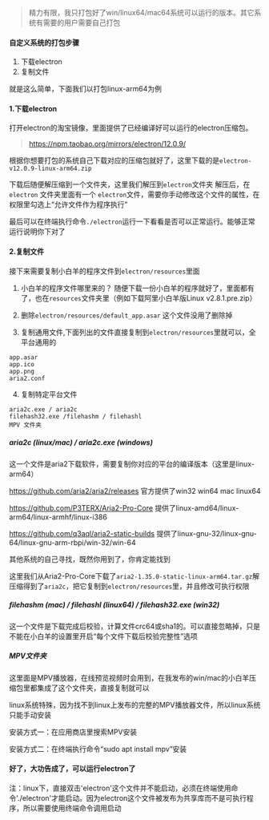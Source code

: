> 精力有限，我只打包好了win/linux64/mac64系统可以运行的版本。其它系统有需要的用户需要自己打包

#### 自定义系统的打包步骤
1. 下载electron
2. 复制文件

就是这么简单，下面我们以打包linux-arm64为例

#### 1.下载electron
打开electron的淘宝镜像，里面提供了已经编译好可以运行的electron压缩包。

> https://npm.taobao.org/mirrors/electron/12.0.9/

根据你想要打包的系统自己下载对应的压缩包就好了，这里下载的是`electron-v12.0.9-linux-arm64.zip`

下载后随便解压缩到一个文件夹，这里我们解压到`electron`文件夹
解压后，在`electron` 文件夹里面有一个 `electron`文件，需要你手动修改这个文件的属性，在权限里勾选上“允许文件作为程序执行”

最后可以在终端执行命令`./electron`运行一下看看是否可以正常运行。能够正常运行说明你下对了


#### 2.复制文件

接下来需要复制小白羊的程序文件到`electron/resources`里面

1. 小白羊的程序文件哪里来的？
随便下载一份小白羊的程序就好了，里面都有了，也在`resources`文件夹里（例如下载阿里小白羊版Linux v2.8.1.pre.zip）

2. 删除`electron/resources/default_app.asar` 这个文件没用了删除掉

3. 复制通用文件,下面列出的文件直接复制到`electron/resources`里就可以，全平台通用的
``````
app.asar
app.ico
app.png
aria2.conf
``````

4. 复制特定平台文件
``````
aria2c.exe / aria2c
filehash32.exe /filehashm / filehashl
MPV 文件夹
``````



##### aria2c (linux/mac) / aria2c.exe (windows) 
这一个文件是aria2下载软件，需要复制你对应的平台的编译版本（这里是linux-arm64）

https://github.com/aria2/aria2/releases  官方提供了win32 win64 mac linux64

https://github.com/P3TERX/Aria2-Pro-Core 提供了linux-amd64/linux-arm64/linux-armhf/linux-i386

https://github.com/q3aql/aria2-static-builds 提供了linux-gnu-32/linux-gnu-64/linux-gnu-arm-rbpi/win-32/win-64

其他系统的自己寻找，既然你用到了，你肯定能找到

这里我们从Aria2-Pro-Core下载了`aria2-1.35.0-static-linux-arm64.tar.gz`解压缩得到了`aria2c`，把它复制到`electron/resources`里，并且修改可执行权限

##### filehashm (mac) / filehashl (linux64) / filehash32.exe (win32)
这一个文件是下载完成后校验，计算文件crc64或sha1的。可以直接忽略掉，只是不能在小白羊的设置里开启“每个文件下载后校验完整性”选项

##### MPV文件夹
这里面是MPV播放器，在线预览视频时会用到，在我发布的win/mac的小白羊压缩包里都集成了这个文件夹，直接复制就可以

linux系统特殊，因为找不到linux上发布的完整的MPV播放器文件，所以linux系统只能手动安装

安装方式一：在应用商店里搜索MPV安装

安装方式二：在终端执行命令“sudo apt install mpv”安装




#### 好了，大功告成了，可以运行electron了

注：linux下，直接双击'electron'这个文件并不能启动，必须在终端使用命令'./electron'才能启动。因为electron这个文件被发布为共享库而不是可执行程序，所以需要使用终端命令调用启动



